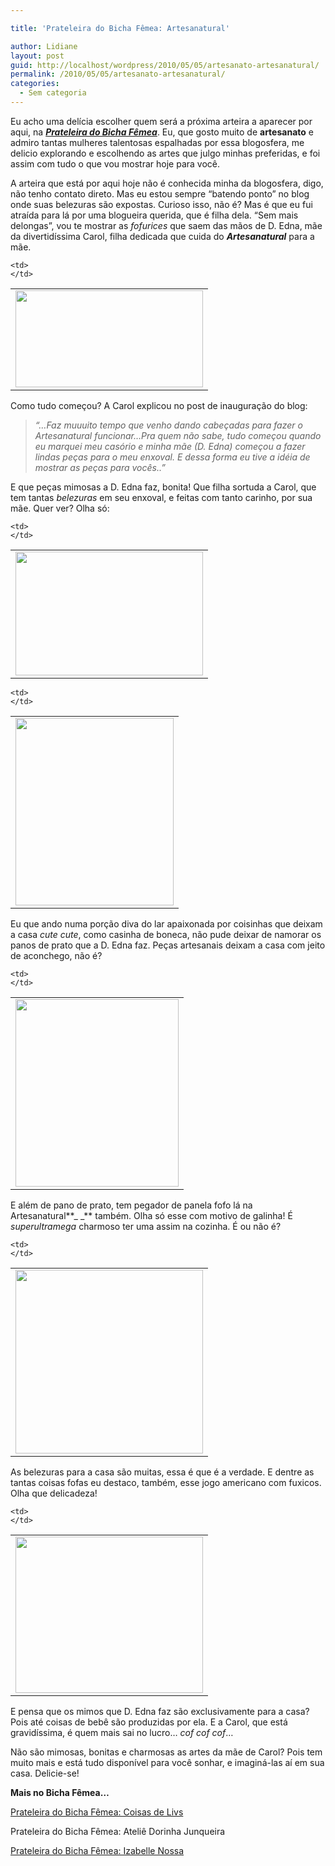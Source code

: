 ```yaml
---

title: 'Prateleira do Bicha Fêmea: Artesanatural'

author: Lidiane
layout: post
guid: http://localhost/wordpress/2010/05/05/artesanato-artesanatural/
permalink: /2010/05/05/artesanato-artesanatural/
categories:
  - Sem categoria
---
```

Eu acho uma delícia escolher quem será a próxima arteira a aparecer por aqui, na **_[Prateleira do Bicha Fêmea](http://www.trololodemulher.com.br/category/prateleira-bicha-femea/)_**. Eu, que gosto muito de **artesanato** e admiro tantas mulheres talentosas espalhadas por essa blogosfera, me delicio explorando e escolhendo as artes que julgo minhas preferidas, e foi assim com tudo o que vou mostrar hoje para você.

<!--more-->

A arteira que está por aqui hoje não é conhecida minha da blogosfera, digo, não tenho contato direto. Mas eu estou sempre “batendo ponto” no blog onde suas belezuras são expostas. Curioso isso, não é? Mas é que eu fui atraída para lá por uma blogueira querida, que é filha dela. “Sem mais delongas”, vou te mostrar as _fofurices_ que saem das mãos de D. Edna, mãe da divertidíssima Carol, filha dedicada que cuida do **_Artesanatural_** para a mãe.

<table align="center">
  <tr>
    <td>
      <a href="http://www.trololodemulher.com.br/blog/wp-content/uploads/2010/04/Logo-artesanatural.jpg"><img class="aligncenter size-medium wp-image-4591" title="Logo artesanatural" src="http://www.trololodemulher.com.br/blog/wp-content/uploads/2010/04/Logo-artesanatural-300x155.jpg" alt="" width="300" height="155" /></a>
    </td>
    
    <td>
    </td>
  </tr>
</table>

Como tudo começou? A Carol explicou no post de inauguração do blog:

> _“…Faz muuuito tempo que venho dando cabeçadas para fazer o Artesanatural funcionar…Pra quem não sabe, tudo começou quando eu marquei meu casório e minha mãe (D. Edna) começou a fazer lindas peças para o meu enxoval. E dessa forma eu tive a idéia de mostrar as peças para vocês..”_

E que peças mimosas a D. Edna faz, bonita! Que filha sortuda a Carol, que tem tantas _belezuras_ em seu enxoval, e feitas com tanto carinho, por sua mãe. Quer ver? Olha só:

<table align="center">
  <tr>
    <td>
      <a href="http://www.trololodemulher.com.br/blog/wp-content/uploads/2010/04/pano-de-prato-passaro.jpg"><img class="aligncenter size-medium wp-image-4595" title="pano de prato pássaro" src="http://www.trololodemulher.com.br/blog/wp-content/uploads/2010/04/pano-de-prato-passaro-300x198.jpg" alt="" width="300" height="198" /></a>
    </td>
    
    <td>
    </td>
  </tr>
</table>

<table align="center">
  <tr>
    <td>
      <a href="http://www.trololodemulher.com.br/blog/wp-content/uploads/2010/04/pano-de-prato-barra-colorida.jpg"><img class="aligncenter size-medium wp-image-4592" title="pano de prato barra colorida" src="http://www.trololodemulher.com.br/blog/wp-content/uploads/2010/04/pano-de-prato-barra-colorida-253x300.jpg" alt="" width="253" height="300" /></a>
    </td>
    
    <td>
    </td>
  </tr>
</table>

Eu que ando numa porção diva do lar apaixonada por coisinhas que deixam a casa _cute cute_, como casinha de boneca, não pude deixar de namorar os panos de prato que a D. Edna faz. Peças artesanais deixam a casa com jeito de aconchego, não é?

<table align="center">
  <tr>
    <td>
      <a href="http://www.trololodemulher.com.br/blog/wp-content/uploads/2010/04/pano-de-prato-barraso-lilas.jpg"><img class="aligncenter size-medium wp-image-4593" title="pano de prato barraso lilás" src="http://www.trololodemulher.com.br/blog/wp-content/uploads/2010/04/pano-de-prato-barraso-lilas-261x300.jpg" alt="" width="261" height="300" /></a>
    </td>
    
    <td>
    </td>
  </tr>
</table>

E além de pano de prato, tem pegador de panela fofo lá na Artesanatural**_ _** também. Olha só esse com motivo de galinha! É _superultramega_ charmoso ter uma assim na cozinha. É ou não é?

<table align="center">
  <tr>
    <td>
      <a href="http://www.trololodemulher.com.br/blog/wp-content/uploads/2010/04/pegador-de-panela-galinha.jpg"><img class="aligncenter size-medium wp-image-4596" title="pegador de panela galinha" src="http://www.trololodemulher.com.br/blog/wp-content/uploads/2010/04/pegador-de-panela-galinha-300x294.jpg" alt="" width="300" height="294" /></a>
    </td>
    
    <td>
    </td>
  </tr>
</table>

As belezuras para a casa são muitas, essa é que é a verdade. E dentre as tantas coisas fofas eu destaco, também, esse jogo americano com fuxicos. Olha que delicadeza!

<table align="center">
  <tr>
    <td>
      <a href="http://www.trololodemulher.com.br/blog/wp-content/uploads/2010/04/jogo-americano-fuxico-2.jpg"><img class="aligncenter size-medium wp-image-4590" title="jogo americano fuxico 2" src="http://www.trololodemulher.com.br/blog/wp-content/uploads/2010/04/jogo-americano-fuxico-2-300x250.jpg" alt="" width="300" height="250" /></a>
    </td>
    
    <td>
    </td>
  </tr>
</table>

E pensa que os mimos que D. Edna faz são exclusivamente para a casa? Pois até coisas de bebê são produzidas por ela. E a Carol, que está gravidíssima, é quem mais sai no lucro… _cof cof cof_…

Não são mimosas, bonitas e charmosas as artes da mãe de Carol? Pois tem muito mais e está tudo disponível para você sonhar, e imaginá-las aí em sua casa. Delicie-se!

**Mais no Bicha Fêmea…**

[Prateleira do Bicha Fêmea: Coisas de Livs](http://www.trololodemulher.com.br/2010/04/07/prateleira-do-bicha-femea-coisas-de-livs/)

Prateleira do Bicha Fêmea: Ateliê Dorinha Junqueira

[Prateleira do Bicha Fêmea: Izabelle Nossa](http://www.trololodemulher.com.br/2010/02/03/prateleira-do-bicha-femea-%e2%80%93-izabelle-nossa/)